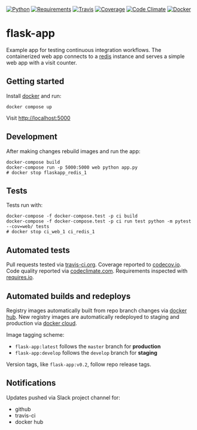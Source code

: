 [![Python](https://img.shields.io/badge/python-2.7%2C%203.5%2C%203.6--dev-blue.svg)]()
[![Requirements](https://requires.io/github/brennv/flask-app/requirements.svg?branch=master)](https://requires.io/github/brennv/flask-app/requirements/?branch=master)
[![Travis](https://travis-ci.org/brennv/flask-app.svg?branch=master)](https://travis-ci.org/brennv/flask-app)
[![Coverage](https://codecov.io/gh/brennv/flask-app/branch/master/graph/badge.svg)](https://codecov.io/gh/brennv/flask-app)
[![Code Climate](https://codeclimate.com/github/brennv/flask-app/badges/gpa.svg)](https://codeclimate.com/github/brennv/flask-app)
[![Docker](https://img.shields.io/docker/automated/jrottenberg/ffmpeg.svg?maxAge=2592000)]()

# flask-app

Example app for testing continuous integration workflows. The containerized web
app connects to a [redis](http://redis.io/) instance and serves a simple web
app with a visit counter.

## Getting started

Install [docker](https://docs.docker.com/engine/installation/) and run:

```shell
docker compose up
```

Visit [http://localhost:5000](http://localhost:5000)

## Development

After making changes rebuild images and run the app:

```shell
docker-compose build
docker-compose run -p 5000:5000 web python app.py
# docker stop flaskapp_redis_1
```

## Tests

Tests run with:

```shell
docker-compose -f docker-compose.test -p ci build
docker-compose -f docker-compose.test -p ci run test python -m pytest --cov=web/ tests
# docker stop ci_web_1 ci_redis_1
```

## Automated tests

Pull requests tested via
[travis-ci.org](https://travis-ci.org/brennv/flask-app).
Coverage reported to
[codecov.io](https://codecov.io/gh/brennv/flask-app).
Code quality reported via
[codeclimate.com](https://codeclimate.com/github/brennv/flask-app).
Requirements inspected with
[requires.io](https://requires.io/github/brennv/flask-app/requirements).

## Automated builds and redeploys

Registry images automatically built from repo branch changes via
[docker hub](https://hub.docker.com/r/brenn/flask-app/).
New registry images are automatically redeployed to staging and production via
[docker cloud](https://cloud.docker.com/).

Image tagging scheme:

- `flask-app:latest` follows the `master` branch for **production**
- `flask-app:develop` follows the `develop` branch for **staging**

Version tags, like `flask-app:v0.2`, follow repo release tags.

## Notifications

Updates pushed via Slack project channel for:

- github
- travis-ci
- docker hub
